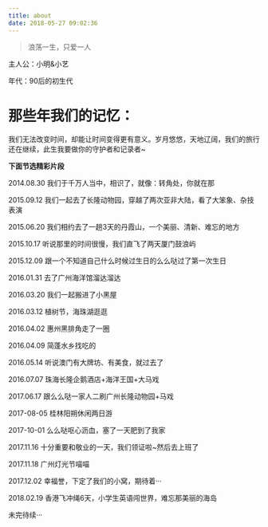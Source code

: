 ```yaml
---
title: about
date: 2018-05-27 09:02:36
---
```


> 浪荡一生，只爱一人

主人公：小明&小艺

年代：90后的初生代

# 那些年我们的记忆：

我们无法改变时间，却能让时间变得更有意义。岁月悠悠，天地辽阔，我们的旅行还在继续，此生我要做你的守护者和记录者~

**下面节选精彩片段**

2014.08.30  我们于千万人当中，相识了，就像：转角处，你就在那

2015.09.12  我们一起去了长隆动物园，穿越了两次亚非大陆，看了大笨象、杂技表演

2015.06.20  我们相约去了一趟3天的丹霞山，一个美丽、清新、难忘的地方

2015.10.17  听说那里的时间很慢，我们直飞了两天厦门鼓浪屿

2015.12.09  跟一个不知道自己什么时候过生日的么么哒过了第一次生日

2016.01.31  去了广州海洋馆溜达溜达

2016.03.20  我们一起搬进了小黑屋

2016.03.12  植树节，海珠湖逛逛

2016.04.02  惠州黑排角走了一圈

2016.04.09  简蓬水乡找吃的

2016.05.14  听说澳门有大牌坊、有美食，就过去了

2016.07.07  珠海长隆企鹅酒店+海洋王国+大马戏

2017.06.17  跟么么哒一家人二刷广州长隆动物园+马戏

2017-08-05  桂林阳朔休闲两日游

2017-10-01  么么哒呕心沥血，塞了一天肥到了我家

2017.11.16  十分重要和敬业的一天，我们领证啦~然后去上班了

2017.11.18  广州灯光节喵喵

2017.12.02  幸福誉，下定了我们的小窝，期待着···

2018.02.19  香港飞冲绳6天，小学生英语闯世界，难忘那美丽的海岛

未完待续···
